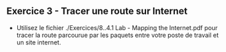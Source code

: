 
## Exercice 3 - Tracer une route sur Internet

- Utilisez le fichier ./Exercices/8..4.1 Lab - Mapping the Internet.pdf pour tracer la route parcourue par les paquets entre votre poste de travail et un site internet.
